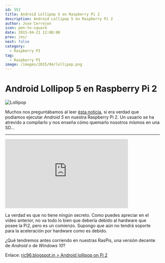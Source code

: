 ```yaml
---
id: 552
title: Android Lollipop 5 en Raspberry Pi 2
description: Android Lollipop 5 en Raspberry Pi 2
author: Jose Cerrejon
icon: pen-to-square
date: 2015-04-21 12:00:00
prev: /es/
next: false
category:
  - Raspberry PI
tag:
  - Raspberry PI
image: /images/2015/04/lollipop.png
---
```


# Android Lollipop 5 en Raspberry Pi 2

![Lollipop](/images/2015/04/lollipop.png)

Muchos nos preguntábamos al leer [ésta noticia](/post.php?id=547), si era verdad que podíamos ejecutar *Android 5* en nuestra Raspberry Pi 2. Un usuario se ha atrevido a compilarlo y nos enseña cómo quemarlo nosotros mísmos en una SD...

- - -
<iframe width="400" height="225" src="https://www.youtube.com/embed/QdwaaMZBhjo?rel=0&amp;controls=0&amp;showinfo=0" frameborder="0" allowfullscreen></iframe>

La verdad es que no tiene ningún secreto. Como puedes apreciar en el vídeo anterior, no va todo lo bien que debería debido al hardware que posee la Pi2, pero es un comienzo. Supongo que aún no tendrá soporte para la aceleración por hardware como es debido.

¿Qué tendremos antes corriendo en nuestras RasPis, una versión decente de *Android* o de *Windows 10*?

Enlace: [ric96.blogspot.in > Android lollipop on Pi 2](http://ric96.blogspot.in/2015/03/android-lollipop-on-pi-2.html)
